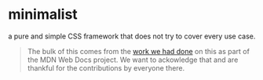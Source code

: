 # minimalist
a pure and simple CSS framework that does not try to cover every use case.

> The bulk of this comes from the [work we had done](https://github.com/mdn/mdn-minimalist) on this as part of the MDN Web Docs project. We want to ackowledge that and are thankful for the contributions by everyone there.
